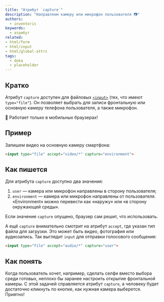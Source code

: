 ```yaml
---
title: "Атрибут `capture`"
description: "Направляем камеру или микрофон пользователя 📷"
authors:
  - inventoris
keywords:
  - атрибут
related:
- html/form
- html/input
- html/global-attrs
tags:
  - doka
  - placeholder
---
```


## Кратко

Атрибут `capture` доступен для файловых [`<input>`](/html/input/) (тех, что имеют `type="file"`). Он позволяет выбрать для записи фронтальную или основную камеру телефона пользователя, а также микрофон.

<aside>

📱 Работает только в мобильных браузерах!

</aside>

## Пример

Запишем видео на основную камеру смартфона:

```html
<input type="file" accept="video/*" capture="environment">
```

## Как пишется

Для атрибута `capture` доступно два значения:

1. `user` — камера или микрофон направлены в сторону пользователя;
2. `environment` — камера или микрофон направлены от пользователя. «Environment» можно перевести как «наружу» или «в сторону окружающей среды».

Если значение `capture` опущено, браузер сам решит, что использовать.

А ещё `capture` внимательно смотрит на атрибут `accept`, где указан тип файла для загрузки. Это может быть видео, фотография или аудиозапись. Так выглядит `input` для отправки голосового сообщения:

```html
<input type="file" accept="audio/*" capture="user">
```

## Как понять

Когда пользователь хочет, например, сделать селфи вместо выбора среди готовых, неплохо бы заранее настроить открытие фронтальной камеры. С этой задачей справляется атрибут `capture`, а человеку будет достаточно кликнуть по кнопке, как нужная камера выберется. Приятно!
